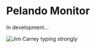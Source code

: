 # Pelando Monitor

In development...

![Jim Carrey typing strongly](https://media4.giphy.com/media/v1.Y2lkPTc5MGI3NjExNWdxNWp1dHdyNDdsZ2x5NHUweXBxdTJscmFwcWY4aXZ5bjA0ZTJyMSZlcD12MV9pbnRlcm5hbF9naWZfYnlfaWQmY3Q9Zw/toXKzaJP3WIgM/giphy.gif)
